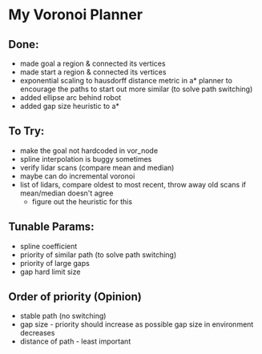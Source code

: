 # My Voronoi Planner
## Done:
- made goal a region & connected its vertices
- made start a region & connected its vertices
- exponential scaling to hausdorff distance metric in a* planner to encourage the paths to start out more similar (to solve path switching)
- added ellipse arc behind robot
- added gap size heuristic to a*

## To Try:
- make the goal not hardcoded in vor_node
- spline interpolation is buggy sometimes
- verify lidar scans (compare mean and median)
- maybe can do incremental voronoi
- list of lidars, compare oldest to most recent, throw away old scans if mean/median doesn't agree
    - figure out the heuristic for this

## Tunable Params:
- spline coefficient
- priority of similar path (to solve path switching)
- priority of large gaps
- gap hard limit size

## Order of priority (Opinion)
- stable path (no switching)
- gap size - priority should increase as possible gap size in environment decreases
- distance of path - least important